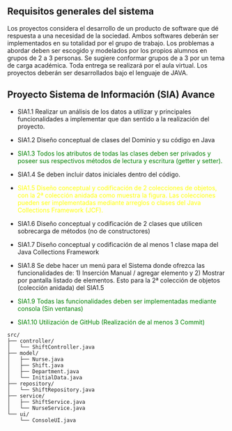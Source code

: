 ## Requisitos generales del sistema
Los proyectos considera el desarrollo de un producto de software que dé respuesta a una
necesidad de la sociedad.
Ambos softwares deberán ser implementados en su totalidad por el grupo de trabajo.
Los problemas a abordar deben ser escogido y modelados por los propios alumnos en grupos
de 2 a 3 personas. Se sugiere conformar grupos de a 3 por un tema de carga académica.
Toda entrega se realizará por el aula virtual.
Los proyectos deberán ser desarrollados bajo el lenguaje de JAVA.

## Proyecto Sistema de Información (SIA) Avance

- SIA1.1 Realizar un análisis de los datos a utilizar y principales funcionalidades a implementar que dan
sentido a la realización del proyecto.

- SIA1.2 Diseño conceptual de clases del Dominio y su código en Java

- <span style="color:green">SIA1.3 Todos los atributos de todas las clases deben ser privados y poseer sus respectivos métodos de
lectura y escritura (getter y setter).</span>

- SIA1.4 Se deben incluir datos iniciales dentro del código.

- <span style="color:yellow">SIA1.5 Diseño conceptual y codificación de 2 colecciones de objetos, con la 2ª colección anidada como
muestra la figura. Las colecciones pueden ser implementadas mediante arreglos o clases del
Java Collections Framework  (JCF).</span> 

- SIA1.6 Diseño conceptual y codificación de 2 clases que utilicen sobrecarga de métodos (no de
constructores)

- SIA1.7 Diseño conceptual y codificación de al menos 1 clase mapa del Java Collections Framework

- SIA1.8 Se debe hacer un menú para el Sistema donde ofrezca las funcionalidades de: 1) Inserción
Manual / agregar elemento y 2) Mostrar por pantalla listado de elementos. Esto para la 2ª
colección de objetos (colección anidada) del SIA1.5

- <span style="color:green">SIA1.9 Todas las funcionalidades deben ser implementadas mediante consola (Sin ventanas) </span>

- <span style="color:green">SIA1.10 Utilización de GitHub (Realización de al menos 3 Commit) </span>

```
src/
├── controller/
│   └── ShiftController.java
├── model/
│   ├── Nurse.java
│   ├── Shift.java
│   ├── Department.java
│   └── InitialData.java
├── repository/
│   └── ShiftRepository.java
├── service/
│   ├── ShiftService.java
│   └── NurseService.java
└── ui/
    └── ConsoleUI.java
```
